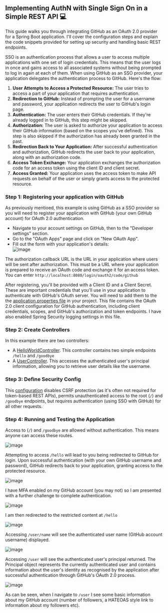 ## Implementing AuthN with Single Sign On in a Simple REST API :computer:

This guide walks you through integrating GitHub as an OAuth 2.0 provider for a Spring Boot application. I'll cover the configuration steps and explain the code snippets provided for setting up security and handling basic REST endpoints.

SSO is an authentication process that allows a user to access multiple applications with one set of login credentials. This means that the user logs in once and gains access to all associated systems without being prompted to log in again at each of them. When using GitHub as an SSO provider, your application delegates the authentication process to GitHub. Here's the flow:

1. **User Attempts to Access a Protected Resource:** The user tries to access a part of your application that requires authentication.  
2. **Redirection to GitHub:** Instead of prompting the user for a username and password, your application redirects the user to GitHub's login page.  
3. **Authentication:** The user enters their GitHub credentials. If they're already logged in to GitHub, this step might be skipped.  
4. **Authorization:** The user is asked to authorize your application to access their GitHub information (based on the scopes you've defined). This step is also skipped if the authorization has already been granted in the past.  
5. **Redirection Back to Your Application:** After successful authentication and authorization, GitHub redirects the user back to your application, along with an authorization code.  
6. **Access Token Exchange:** Your application exchanges the authorization code for an access token using the client ID and client secret.  
7. **Access Granted:** Your application uses the access token to make API requests on behalf of the user or simply grants access to the protected resource.  

### Step 1: Registering your application with GitHub
As previously mentioed, this example is using GitHub as a SSO provider so you will need to register your application with GitHub (your own GitHub account) for OAuth 2.0 authentication.

- Navigate to your account settings on GitHub, then to the "Developer settings" section.
- Go to the "OAuth Apps" page and click on "New OAuth App".
- Fill out the form with your application's details:  
       ![image](https://github.com/lit-alan/SD4-Adv-Enterprise-App-Development/assets/4732629/049470b0-3bd4-4901-879c-bc48b9dd8bd7)
 
The authorization callback URL is the URL in your application where users will be sent after authorization. This must be a URL where your application is prepared to receive an OAuth code and exchange it for an access token. You can enter ```http://localhost:8080/login/oauth2/code/github```

After registering, you'll be provided with a Client ID and a Client Secret. These are important credentials that you'll use in your application to authenticate with GitHub's OAuth server. You will need to add them to the the [application.properties file](https://github.com/lit-alan/SD4-Adv-Enterprise-App-Development/blob/master/Security/Example%20of%20Using%20SSO%20(oAuth)%20for%20AutnN/REST_API_Using_SSO/src/main/resources/application.properties) in your project. This file contains the OAuth 2.0 client configuration for GitHub authentication, including client credentials, scopes, and GitHub's authorization and token endpoints. I have also enabled Spring Security logging settings in this file.


### Step 2: Create Controllers

In this example there are two controllers:

- A [HelloWorldController](https://github.com/lit-alan/SD4-Adv-Enterprise-App-Development/blob/master/Security/Example%20of%20Using%20SSO%20(oAuth)%20for%20AutnN/REST_API_Using_SSO/src/main/java/com/example/rest_api_using_sso/controllers/HelloWorldController.java). This controller contains two simple endpoints ```/hello``` and ```/goodbye```
- A [UserController](https://github.com/lit-alan/SD4-Adv-Enterprise-App-Development/blob/master/Security/Example%20of%20Using%20SSO%20(oAuth)%20for%20AutnN/REST_API_Using_SSO/src/main/java/com/example/rest_api_using_sso/controllers/UserController.java). This accesses the authenticated user's principal information, allowing you to retrieve user details like the username.


### Step 3: Define Security Config

This [configuration](https://github.com/lit-alan/SD4-Adv-Enterprise-App-Development/blob/master/Security/Example%20of%20Using%20SSO%20(oAuth)%20for%20AutnN/REST_API_Using_SSO/src/main/java/com/example/rest_api_using_sso/security/SecurityConfig.java) disables CSRF protection (as it's often not required for token-based REST APIs), permits unauthenticated access to the root (```/```) and ```/goodbye``` endpoints, but requires authentication (using SSO with GitHub) for all other requests.


### Step 4: Running and Testing the Application

Access to (```/```) and ```/goodbye``` are allowed without authentication. This means anyone can access these routes.

![image](https://github.com/lit-alan/SD4-Adv-Enterprise-App-Development/assets/4732629/57914e13-39b4-4f2d-abf0-8ab3faec89bd)


Attempting to access ```/hello``` will lead to you being redirected to GitHub for login. Upon successful authentication (with your own GitHub username and password), GitHub redirects back to your application, granting access to the protected resource.

![image](https://github.com/lit-alan/SD4-Adv-Enterprise-App-Development/assets/4732629/f3380cac-62f3-452e-9079-540aa6a6f924)

I have MFA enabled on my GitHub account (you may not) so I am presented with a further challenge to complete authentication.

![image](https://github.com/lit-alan/SD4-Adv-Enterprise-App-Development/assets/4732629/59b8b9a7-b481-4207-80fd-fb707611a393)

I am then redirected to the restricted content at ```/hello```

![image](https://github.com/lit-alan/SD4-Adv-Enterprise-App-Development/assets/4732629/6de395ec-03b1-4f36-a543-cbd32e1a2cbe)


Accessing ```/user/name``` will see the authenticated user name (GitHub account username) displayed.

![image](https://github.com/lit-alan/SD4-Adv-Enterprise-App-Development/assets/4732629/bf43c207-3d41-4165-9a25-852e9a42d912)


Accessing ```/user``` will see the authenticated user's principal returned. The Principal object represents the currently authenticated user and contains information about the user's identity as recognised by the application after successful authentication through GitHub's OAuth 2.0 process. 

![image](https://github.com/lit-alan/SD4-Adv-Enterprise-App-Development/assets/4732629/3a1cd68e-a533-4d57-9f57-9cf0d4c284a9)


 As can be seen, when I navigate to ```/user```  I see some basic information about my GitHub account (number of followers, a HATEOAS style link to information about my followers etc).
 





